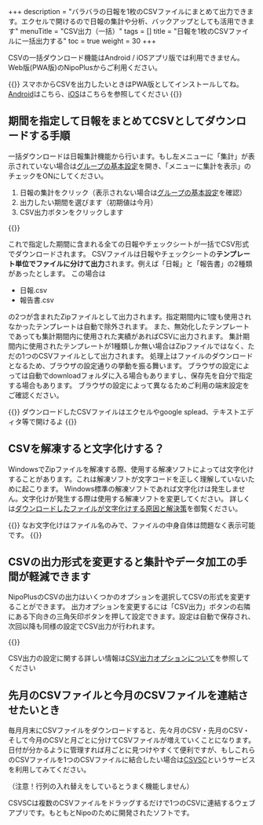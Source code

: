 +++
description = "バラバラの日報を1枚のCSVファイルにまとめて出力できます。エクセルで開けるので日報の集計や分析、バックアップとしても活用できます"
menuTitle = "CSV出力（一括）"
tags = []
title = "日報を1枚のCSVファイルに一括出力する"
toc = true
weight = 30
+++

CSVの一括ダウンロード機能はAndroid / iOSアプリ版では利用できません。Web版(PWA版)のNipoPlusからご利用ください。

{{<alice pos="right" icon="phone">}}
スマホからCSVを出力したいときはPWA版としてインストールしてね。[Android](/system/android/)はこちら、[iOS](/system/ios/)はこちらを参照してください
{{</alice>}}

## 期間を指定して日報をまとめてCSVとしてダウンロードする手順

一括ダウンロードは日報集計機能から行います。もし左メニューに「集計」が表示されていない場合は[グループの基本設定](/manual/org/groupsetting/make/)を開き、「メニューに集計を表示」のチェックをONにしてください。

1. 日報の集計をクリック（表示されない場合は[グループの基本設定](/manual/org/groupsetting/make/)を確認）
1. 出力したい期間を選びます（初期値は今月）
1. CSV出力ボタンをクリックします

{{<appscreen filename="report-csv-export" title="指定した期間の日報をまとめてCSVに出力"  >}}

これで指定した期間に含まれる全ての日報やチェックシートが一括でCSV形式でダウンロードされます。
CSVファイルは日報やチェックシートの**テンプレート単位でファイルに分けて出力**されます。例えば「日報」と「報告書」の2種類があったとします。
この場合は

- 日報.csv
- 報告書.csv

の2つが含まれたZipファイルとして出力されます。指定期間内に1度も使用されなかったテンプレートは自動で除外されます。
また、無効化したテンプレートであっても集計期間内に使用された実績があればCSVに出力されます。
集計期間内に使用されたテンプレートが1種類しか無い場合はZipファイルではなく、ただの1つのCSVファイルとして出力されます。
処理上はファイルのダウンロードとなるため、ブラウザの設定通りの挙動を振る舞います。
ブラウザの設定によっては自動でdownloadフォルダに入る場合もありますし、保存先を自分で指定する場合もあります。
ブラウザの設定によって異なるためご利用の端末設定をご確認ください。

{{<alice pos="right" icon="ok">}}
ダウンロードしたCSVファイルはエクセルやgoogle splead、テキストエディタ等で開けるよ
{{</alice>}}

## CSVを解凍すると文字化けする？

WindowsでZipファイルを解凍する際、使用する解凍ソフトによっては文字化けすることがあります。これは解凍ソフトが文字コードを正しく理解していないために起こります。
Windows標準の解凍ソフトであれば文字化けは発生しません。文字化けが発生する際は使用する解凍ソフトを変更してください。
詳しくは[ダウンロードしたファイルが文字化けする原因と解決策](/tech/mojibake/)を御覧ください。

{{<alice pos="right" icon="ok">}}
なお文字化けはファイル名のみで、ファイルの中身自体は問題なく表示可能です。
{{</alice>}}

## CSVの出力形式を変更すると集計やデータ加工の手間が軽減できます

NipoPlusのCSVの出力はいくつかのオプションを選択してCSVの形式を変更することができます。
出力オプションを変更するには「CSV出力」ボタンの右隣にある下向きの三角矢印ボタンを押して設定できます。設定は自動で保存され、次回以降も同様の設定でCSV出力が行われます。

{{<appscreen filename="csv-setting" title="CSVの出力形式を変更できます。集計用やバックアップ用など、用途に応じて設定を変えることでデータ加工の手間を軽減できます"  >}}

CSV出力の設定に関する詳しい情報は[CSV出力オプションについて](/manual/report/analytics/csvoption/)を参照してください

## 先月のCSVファイルと今月のCSVファイルを連結させたいとき

毎月月末にCSVファイルをダウンロードすると、先々月のCSV・先月のCSV・そして今月のCSVと月ごとに分けてCSVファイルが増えていくことになります。
日付が分かるように管理すれば月ごとに見つけやすくて便利ですが、もしこれらのCSVファイルを1つのCSVファイルに結合したい場合は[CSVSC](/blog/csvsc/)というサービスを利用してみてください。

（注意！行列の入れ替えをしているとうまく機能しません）

CSVSCは複数のCSVファイルをドラッグするだけで1つのCSVに連結するウェブアプリです。もともとNipoのために開発されたソフトです。

